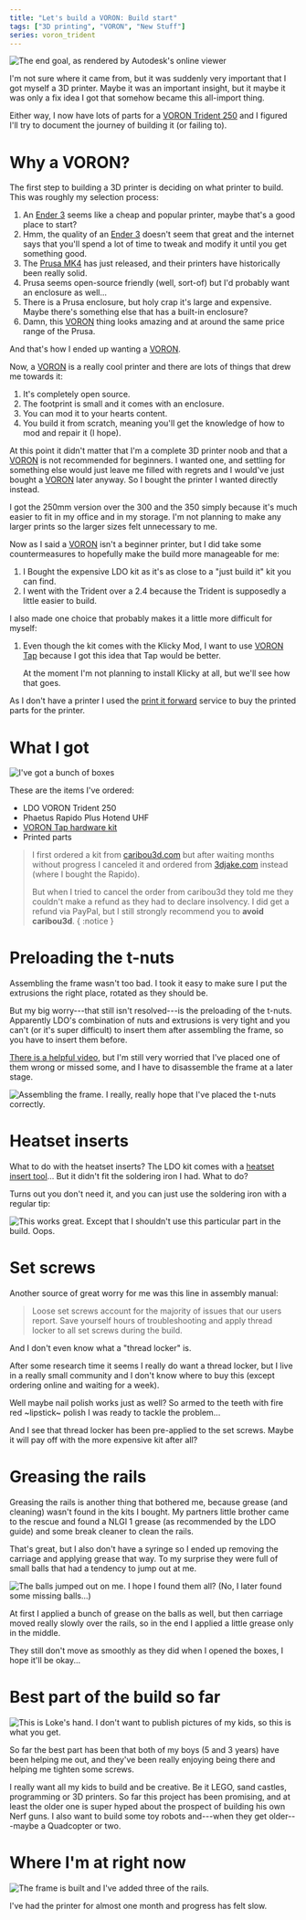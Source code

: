 ```yaml
---
title: "Let's build a VORON: Build start"
tags: ["3D printing", "VORON", "New Stuff"]
series: voron_trident
---
```


![The end goal, as rendered by Autodesk's online viewer](/images/trident/trident.png)

I'm not sure where it came from, but it was suddenly very important that I got myself a 3D printer.
Maybe it was an important insight, but it maybe it was only a fix idea I got that somehow became this all-import thing.

Either way, I now have lots of parts for a [VORON Trident 250][trident] and I figured I'll try to document the journey of building it (or failing to).


# Why a VORON?

The first step to building a 3D printer is deciding on what printer to build.
This was roughly my selection process:

1. An [Ender 3][] seems like a cheap and popular printer, maybe that's a good place to start?
1. Hmm, the quality of an [Ender 3][] doesn't seem that great and the internet says that you'll spend a lot of time to tweak and modify it until you get something good.
1. The [Prusa MK4][] has just released, and their printers have historically been really solid.
1. Prusa seems open-source friendly (well, sort-of) but I'd probably want an enclosure as well...
1. There is a Prusa enclosure, but holy crap it's large and expensive. Maybe there's something else that has a built-in enclosure?
1. Damn, this [VORON][] thing looks amazing and at around the same price range of the Prusa.

And that's how I ended up wanting a [VORON][].

Now, a [VORON][] is a really cool printer and there are lots of things that drew me towards it:

1. It's completely open source.
1. The footprint is small and it comes with an enclosure.
1. You can mod it to your hearts content.
1. You build it from scratch, meaning you'll get the knowledge of how to mod and repair it (I hope).

At this point it didn't matter that I'm a complete 3D printer noob and that a [VORON][] is not recommended for beginners.
I wanted one, and settling for something else would just leave me filled with regrets and I would've just bought a [VORON][] later anyway.
So I bought the printer I wanted directly instead.

I got the 250mm version over the 300 and the 350 simply because it's much easier to fit in my office and in my storage.
I'm not planning to make any larger prints so the larger sizes felt unnecessary to me.

Now as I said a [VORON][] isn't a beginner printer, but I did take some countermeasures to hopefully make the build more manageable for me:

1. I Bought the expensive LDO kit as it's as close to a "just build it" kit you can find.
2. I went with the Trident over a 2.4 because the Trident is supposedly a little easier to build.

I also made one choice that probably makes it a little more difficult for myself:

1. Even though the kit comes with the Klicky Mod, I want to use [VORON Tap][tap] because I got this idea that Tap would be better.

   At the moment I'm not planning to install Klicky at all, but we'll see how that goes.

As I don't have a printer I used the [print it forward][pif] service to buy the printed parts for the printer.

# What I got

![I've got a bunch of boxes](/images/trident/boxes.jpg)

These are the items I've ordered:

- LDO VORON Trident 250
- Phaetus Rapido Plus Hotend UHF
- [VORON Tap hardware kit][tap]
- Printed parts

[tap]: https://lab4450.com/product/voron-tap-probe/

> I first ordered a kit from [caribou3d.com](https://caribou3d.com/en/) but after waiting months without progress I canceled it
> and ordered from [3djake.com](https://www.3djake.com/) instead (where I bought the Rapido).
>
> But when I tried to cancel the order from caribou3d they told me they couldn't make a
> refund as they had to declare insolvency.
> I did get a refund via PayPal, but I still strongly recommend you to **avoid caribou3d**.
{ :notice }

# Preloading the t-nuts

Assembling the frame wasn't too bad.
I took it easy to make sure I put the extrusions the right place, rotated as they should be.

But my big worry---that still isn't resolved---is the preloading of the t-nuts.
Apparently LDO's combination of nuts and extrusions is very tight and you can't (or it's super difficult) to insert them after assembling the frame, so you have to insert them before.

[There is a helpful video][t-nuts], but I'm still very worried that I've placed one of them wrong or missed some, and I have to disassemble the frame at a later stage.

![Assembling the frame. I really, really hope that I've placed the t-nuts correctly.](/images/trident/build_1.jpg)

# Heatset inserts

What to do with the heatset inserts?
The LDO kit comes with a [heatset insert tool][heatset_tool]...
But it didn't fit the soldering iron I had. What to do?

Turns out you don't need it, and you can just use the soldering iron with a regular tip:

![This works great.
Except that I shouldn't use this particular part in the build. Oops.](/images/trident/heatset_insert.jpg)

# Set screws

Another source of great worry for me was this line in assembly manual:

> Loose set screws account for the majority of issues that our users report.
> Save yourself hours of troubleshooting and apply thread locker to all set screws during the build.

And I don't even know what a "thread locker" is.

After some research time it seems I really do want a thread locker, but I live in a really small community and I don't know where to buy this (except ordering online and waiting for a week).

Well maybe nail polish works just as well? So armed to the teeth with fire red ~lipstick~ polish I was ready to tackle the problem...

And I see that thread locker has been pre-applied to the set screws.
Maybe it will pay off with the more expensive kit after all?

# Greasing the rails

Greasing the rails is another thing that bothered me, because grease (and cleaning) wasn't found in the kits I bought.
My partners little brother came to the rescue and found a NLGI 1 grease (as recommended by the LDO guide) and some break cleaner to clean the rails.

That's great, but I also don't have a syringe so I ended up removing the carriage and applying grease that way.
To my surprise they were full of small balls that had a tendency to jump out at me.

![The balls jumped out on me. I hope I found them all?  
(No, I later found some missing balls...)](/images/trident/tiny_balls.jpg)

At first I applied a bunch of grease on the balls as well, but then carriage moved really slowly over the rails, so in the end I applied a little grease only in the middle.

They still don't move as smoothly as they did when I opened the boxes, I hope it'll be okay...

# Best part of the build so far

![This is Loke's hand.  
I don't want to publish pictures of my kids, so this is what you get.](/images/trident/build_loke.jpg)

So far the best part has been that both of my boys (5 and 3 years) have been helping me out, and they've been really enjoying being there and helping me tighten some screws.

I really want all my kids to build and be creative.
Be it LEGO, sand castles, programming or 3D printers.
So far this project has been promising, and at least the older one is super hyped about the prospect of building his own Nerf guns.
I also want to build some toy robots and---when they get older---maybe a Quadcopter or two.

# Where I'm at right now

![The frame is built and I've added three of the rails.](/images/trident/build_2.jpg)

I've had the printer for almost one month and progress has felt slow.

[trident]: https://vorondesign.com/voron_trident "VORON Trident 3D printer"
[VORON]: https://vorondesign.com/ "VORON Design"
[Prusa MK4]: https://www.prusa3d.com/en/product/original-prusa-mk4-2/ "Original Prusa MK4 3D printer"
[Ender 3]: https://www.creality.com/products/ender-3-3d-printer "Ender 3 3D printer"
[pif]: https://pif.voron.dev/ "VORON print it forward"
[heatset_tool]: https://docs.ldomotors.com/guides/heatset_insert_tool_guide "Heatset tool insert guide"
[t-nuts]: https://www.youtube.com/watch?v=hpkN9NHoKiY "Preloading T-nuts"
[tap]: https://github.com/VoronDesign/Voron-Tap "VORON Tap"
